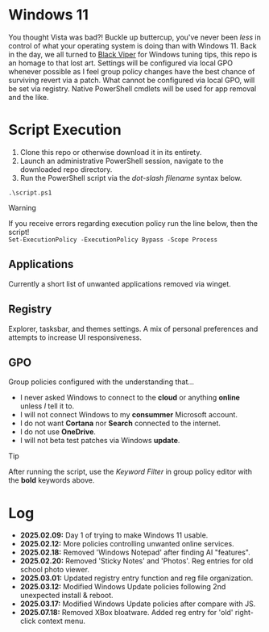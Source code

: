 # Windows 11
You thought Vista was bad?! Buckle up buttercup, you've never been *less* in control of what your operating system is doing than with Windows 11. Back in the day, we all turned to [Black Viper](https://www.blackviper.com/) for Windows tuning tips, this repo is an homage to that lost art. Settings will be configured via local GPO whenever possible as I feel group policy changes have the best chance of surviving revert via a patch. What cannot be configured via local GPO, will be set via registry. Native PowerShell cmdlets will be used for app removal and the like.

# Script Execution
1. Clone this repo or otherwise download it in its entirety.
2. Launch an administrative PowerShell session, navigate to the downloaded repo directory.
3. Run the PowerShell script via the *dot-slash filename* syntax below.

`.\script.ps1`

> [!WARNING]
> If you receive errors regarding execution policy run the line below, then the script! <br>
> `Set-ExecutionPolicy -ExecutionPolicy Bypass -Scope Process`

## Applications
Currently a short list of unwanted applications removed via winget.

## Registry
Explorer, tasksbar, and themes settings. A mix of personal preferences and attempts to increase UI responsiveness.

## GPO
Group policies configured with the understanding that...
- I never asked Windows to connect to the **cloud** or anything **online** unless *I* tell it to.
- I will not connect Windows to my **consummer** Microsoft account.
- I do not want **Cortana** nor **Search** connected to the internet.
- I do not use **OneDrive**.
- I will not beta test patches via Windows **update**.

> [!TIP]
> After running the script, use the *Keyword Filter* in group policy editor with the **bold** keywords above.

 # Log
- **2025.02.09:** Day 1 of trying to make Windows 11 usable.
- **2025.02.12:** More policies controlling unwanted online services.
- **2025.02.18:** Removed 'Windows Notepad' after finding AI "features".
- **2025.02.20:** Removed 'Sticky Notes' and 'Photos'. Reg entries for old school photo viewer.
- **2025.03.01:** Updated registry entry function and reg file organization.
- **2025.03.12:** Modified Windows Update policies following 2nd unexpected install & reboot.
- **2025.03.17:** Modified Windows Update policies after compare with JS.
- **2025.07.18:** Removed XBox bloatware. Added reg entry for 'old' right-click context menu.